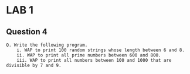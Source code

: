 # LAB 1

## Question 4

    Q. Write the following program.
        i. WAP to print 100 random strings whose length between 6 and 8.
        ii. WAP to print all prime numbers between 600 and 800.
        iii. WAP to print all numbers between 100 and 1000 that are divisible by 7 and 9.
